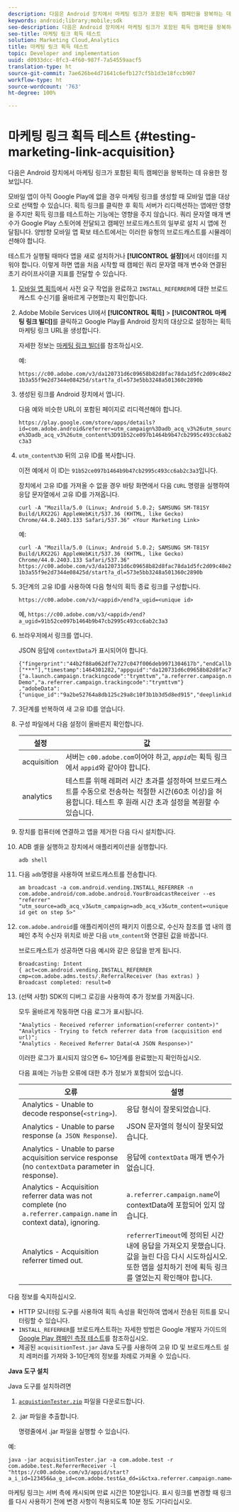 ```yaml
---
description: 다음은 Android 장치에서 마케팅 링크가 포함된 획득 캠페인을 왕복하는 데 유용한 정보입니다.
keywords: android;library;mobile;sdk
seo-description: 다음은 Android 장치에서 마케팅 링크가 포함된 획득 캠페인을 왕복하는 데 유용한 정보입니다.
seo-title: 마케팅 링크 획득 테스트
solution: Marketing Cloud,Analytics
title: 마케팅 링크 획득 테스트
topic: Developer and implementation
uuid: d0933dcc-8fc3-4f60-987f-7a54559aacf5
translation-type: ht
source-git-commit: 7ae626be4d71641c6efb127cf5b1d3e18fccb907
workflow-type: ht
source-wordcount: '763'
ht-degree: 100%

---
```



# 마케팅 링크 획득 테스트 {#testing-marketing-link-acquisition}

다음은 Android 장치에서 마케팅 링크가 포함된 획득 캠페인을 왕복하는 데 유용한 정보입니다.

모바일 앱이 아직 Google Play에 없을 경우 마케팅 링크를 생성할 때 모바일 앱을 대상으로 선택할 수 있습니다. 획득 링크를 클릭한 후 획득 서버가 리디렉션하는 앱에만 영향을 주지만 획득 링크를 테스트하는 기능에는 영향을 주지 않습니다. 쿼리 문자열 매개 변수가 Google Play 스토어에 전달되고 캠페인 브로드캐스트의 일부로 설치 시 앱에 전달됩니다. 양방향 모바일 앱 확보 테스트에서는 이러한 유형의 브로드캐스트를 시뮬레이션해야 합니다.

테스트가 실행될 때마다 앱을 새로 설치하거나 **[!UICONTROL 설정]**&#x200B;에서 데이터를 지워야 합니다. 이렇게 하면 앱을 처음 시작할 때 캠페인 쿼리 문자열 매개 변수와 연결된 초기 라이프사이클 지표를 전달할 수 있습니다.

1. [모바일 앱 획득](/help/android/acquisition-main/acquisition.md)에서 사전 요구 작업을 완료하고 `INSTALL_REFERRER`에 대한 브로드캐스트 수신기를 올바르게 구현했는지 확인합니다.
1. Adobe Mobile Services UI에서 **[!UICONTROL 획득]** > **[!UICONTROL 마케팅 링크 빌더]**&#x200B;를 클릭하고 Google Play를 Android 장치의 대상으로 설정하는 획득 마케팅 링크 URL을 생성합니다.

   자세한 정보는 [마케팅 링크 빌더](/help/using/acquisition-main/c-marketing-links-builder/c-marketing-links-builder.md)를 참조하십시오.

   예:

   `https://c00.adobe.com/v3/da120731d6c09658b82d8fac78da1d5fc2d09c48e21b3a55f9e2d7344e08425d/start?a_dl=573e5bb3248a501360c2890b`

1. 생성된 링크를 Android 장치에서 엽니다.

   다음 예와 비슷한 URL이 포함된 페이지로 리디렉션해야 합니다.

   `https://play.google.com/store/apps/details?id=com.adobe.android&referrer=utm_campaign%3Dadb_acq_v3%26utm_source%3Dadb_acq_v3%26utm_content%3D91b52ce097b1464b9b47cb2995c493cc6ab2c3a3`

1. `utm_content%3D` 뒤의 고유 ID를 복사합니다.

   이전 예에서 이 ID는 `91b52ce097b1464b9b47cb2995c493cc6ab2c3a3`입니다.

   장치에서 고유 ID를 가져올 수 없을 경우 바탕 화면에서 다음 `CURL` 명령을 실행하여 응답 문자열에서 고유 ID를 가져옵니다.

   `curl -A "Mozilla/5.0 (Linux; Android 5.0.2; SAMSUNG SM-T815Y Build/LRX22G) AppleWebKit/537.36 (KHTML, like Gecko) Chrome/44.0.2403.133 Safari/537.36" <Your Marketing Link>`

   예:

   `curl -A "Mozilla/5.0 (Linux; Android 5.0.2; SAMSUNG SM-T815Y Build/LRX22G) AppleWebKit/537.36 (KHTML, like Gecko) Chrome/44.0.2403.133 Safari/537.36" https://c00.adobe.com/v3/da120731d6c09658b82d8fac78da1d5fc2d09c48e21b3a55f9e2d7344e08425d/start?a_dl=573e5bb3248a501360c2890b`

1. 3단계의 고유 ID를 사용하여 다음 형식의 획득 종료 링크를 구성합니다.

   `https://c00.adobe.com/v3/<appid>/end?a_ugid=<unique id>`

   예, `https://c00.adobe.com/v3/<appid>/end?a_ugid=91b52ce097b1464b9b47cb2995c493cc6ab2c3a3`

1. 브라우저에서 링크를 엽니다.

   JSON 응답에 `contextData`가 표시되어야 합니다.

   ```
   {"fingerprint":"44b2f88a062df7e727c047f006deb9971304617b","endCallbacks":["***"],"timestamp":1464301282,"appguid":"da120731d6c09658b82d8fac78da1d5fc2d09c48e21b3a55f9e2d7344e08425d","contextData": 
   {"a.launch.campaign.trackingcode":"trymttvm","a.referrer.campaign.name":"Android Demo","a.referrer.campaign.trackingcode":"trymttvm"} 
   ,"adobeData":{"unique_id":"9a2be52764a8db125c29a8c10f3b1b3d5d8ed915","deeplinkid":"57476c26072932ec6d3a470b"}}.
   ```

1. 3단계를 반복하여 새 고유 ID를 얻습니다.
1. 구성 파일에서 다음 설정이 올바른지 확인합니다.

   | 설정 | 값 |
   |--- |--- |
   | acquisition | 서버는 `c00.adobe.com`이어야 하고, *`appid`*&#x200B;는 획득 링크에서 `appid`와 같아야 합니다. |
   | analytics | 테스트를 위해 레퍼러 시간 초과를 설정하여 브로드캐스트를 수동으로 전송하는 적절한 시간(60초 이상)을 허용합니다. 테스트 후 원래 시간 초과 설정을 복원할 수 있습니다. |

1. 장치를 컴퓨터에 연결하고 앱을 제거한 다음 다시 설치합니다.
1. ADB 셸을 실행하고 장치에서 애플리케이션을 실행합니다.

   ```
   adb shell
   ```

1. 다음 `adb`명령을 사용하여 브로드캐스트를 전송합니다.

   ```
   am broadcast -a com.android.vending.INSTALL_REFERRER -n com.adobe.android/com.adobe.android.YourBroadcastReceiver --es "referrer" "utm_source=adb_acq_v3&utm_campaign=adb_acq_v3&utm_content=<unique id get on step 5>"
   ```

1. `com.adobe.android`를 애플리케이션의 패키지 이름으로, 수신자 참조를 앱 내의 캠페인 추적 수신자 위치로 바꾼 다음 `utm_content`와 연결된 값을 바꿉니다.

   브로드캐스트가 성공하면 다음 예시와 같은 응답을 받게 됩니다.

   ```
   Broadcasting: Intent 
   { act=com.android.vending.INSTALL_REFERRER cmp=com.adobe.adms.tests/.ReferralReceiver (has extras) } 
   Broadcast completed: result=0 
   ```

1. (선택 사항) SDK의 디버그 로깅을 사용하여 추가 정보를 가져옵니다.

   모두 올바르게 작동하면 다음 로그가 표시됩니다.

   ```
   "Analytics - Received referrer information(<referrer content>)" 
   "Analytics - Trying to fetch referrer data from (acquisition end url)"; 
   "Analytics - Received Referrer Data(<A JSON Response>)"
   ```

   이러한 로그가 표시되지 않으면 6~ 10단계를 완료했는지 확인하십시오.

   다음 표에는 가능한 오류에 대한 추가 정보가 포함되어 있습니다.

   | 오류 | 설명 |
   |--- |--- |
   | Analytics - Unable to decode response(`<string>`). | 응답 형식이 잘못되었습니다. |
   | Analytics - Unable to parse response (`a JSON Response`). | JSON 문자열의 형식이 잘못되었습니다. |
   | Analytics - Unable to parse acquisition service response (no `contextData` parameter in response). | 응답에 `contextData` 매개 변수가 없습니다. |
   | Analytics - Acquisition referrer data was not complete (no `a.referrer.campaign.name` in context data), ignoring. | `a.referrer.campaign.name`이 contextData에 포함되어 있지 않습니다. |
   | Analytics - Acquisition referrer timed out. | `referrerTimeout`에 정의된 시간 내에 응답을 가져오지 못했습니다. 값을 늘린 다음 다시 시도하십시오.  또한 앱을 설치하기 전에 획득 링크를 열었는지 확인해야 합니다. |

다음 정보를 숙지하십시오.

* HTTP 모니터링 도구를 사용하여 획득 속성을 확인하여 앱에서 전송된 히트를 모니터링할 수 있습니다.
* `INSTALL_REFERRER`를 브로드캐스트하는 자세한 방법은 Google 개발자 가이드의 [Google Play 캠페인 측정 테스트](https://developers.google.com/analytics/solutions/testing-play-campaigns)를 참조하십시오.
* 제공된 `acquisitionTest.jar` Java 도구를 사용하여 고유 ID 및 브로드캐스트 설치 레퍼러를 가져와 3-10단계의 정보를 차례로 가져올 수 있습니다.

**Java 도구 설치**

Java 도구를 설치하려면

1. [`acquistionTester.zip`](../assets/acquisitionTester.zip) 파일을 다운로드합니다.
1. .jar 파일을 추출합니다.

   명령줄에서 .jar 파일을 실행할 수 있습니다.

예:

```
java -jar acquisitionTester.jar -a com.adobe.test -r com.adobe.test.ReferrerReceiver -l "https://c00.adobe.com/v3/appid/start?a_i_id=123456&a_g_id=com.adobe.test&a_dd=i&ctxa.referrer.campaign.name=name&ctxa.referrer.campaign.trackingcode=1234
```

마케팅 링크는 서버 측에 캐시되며 만료 시간은 10분입니다. 표시 링크를 변경할 때 링크를 다시 사용하기 전에 변경 사항이 적용되도록 10분 정도 기다리십시오.
